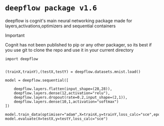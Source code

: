 # `deepflow package v1.6`
deepflow is cognit's main neural networking package made for layers,activations,optimizers and sequential containers

> [!IMPORTANT]
> Cognit has not been published to pip or any other packager, so its best
> if you use git to clone the repo and use it in your current directory


```
import deepflow


(trainX,trainY),(testX,testY) = deepflow.datasets.mnist.load()

model = deepflow.sequential([
    
    deepflow.layers.flatten(input_shape=(28,28)),
    deepflow.layers.dense(12,activation="relu"),
    deepflow.layers.dropout(rate=0.2,input_shape=(2,1)),
    deepflow.layers.dense(10,1,activation="softmax")
])

model.train_data(optimiser="adam",X=trainX,y=trainY,loss_calc="sce",epochs=100)
model.evaluate(X=testX,y=testY,loss_calc="sce")
```
 

